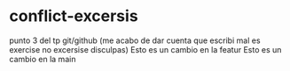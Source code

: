 # conflict-excersis
punto 3 del tp git/github (me acabo de dar cuenta que escribi mal es exercise no excersise disculpas)
Esto es un cambio en la featur
Esto es un cambio en la main 
